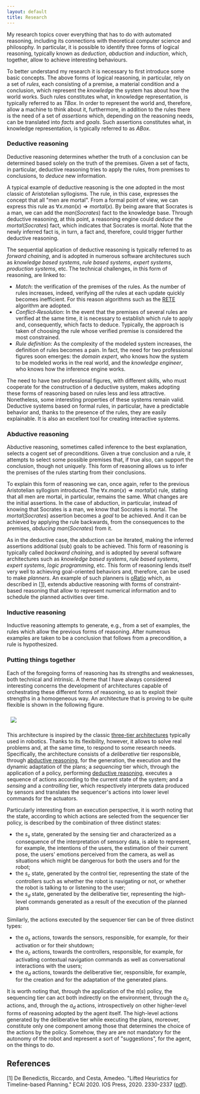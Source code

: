 ```yaml
---
layout: default
title: Research
---
```

My research topics cover everything that has to do with automated reasoning, including its connections with theoretical computer science and philosophy. In particular, it is possible to identify three forms of logical reasoning, typically known as *deduction*, *abduction* and *induction*, which, together, allow to achieve interesting behaviours.

To better understand my research it is necessary to first introduce some basic concepts. The above forms of logical reasoning, in particular, rely on a set of *rules*, each consisting of a premise, a material condition and a conclusion, which represent the *knowledge* the system has about how the world works. Such rules constitutes what, in knowledge representation, is typically referred to as *TBox*. In order to represent the world and, therefore, allow a machine to think about it, furthermore, in addition to the rules there is the need of a set of *assertions* which, depending on the reasoning needs, can be translated into *facts* and *goals*. Such assertions constitutes what, in knowledge representation, is typically referred to as *ABox*.

### Deductive reasoning

Deductive reasoning determines whether the truth of a conclusion can be determined based solely on the truth of the premises.
Given a set of facts, in particular, deductive reasoning tries to apply the rules, from premises to conclusions, to *deduce* new information.

A typical example of deductive reasoning is the one adopted in the most classic of Aristotelian syllogisms. The rule, in this case, expresses the concept that all "men are mortal". From a formal point of view, we can express this rule as $\forall x . man \left( x \right) \Rightarrow mortal \left( x \right)$. By being aware that Socrates is a man, we can add the $man \left( Socrates \right)$ fact to the knowledge base. Through deductive reasoning, at this point, a reasoning engine could *deduce* the $mortal \left( Socrates \right)$ fact, which indicates that Socrates is mortal. Note that the newly inferred fact is, in turn, a fact and, therefore, could trigger further deductive reasoning.

The sequential application of deductive reasoning is typically referred to as *forward chaining*, and is adopted in numerous software architectures such as *knowledge based systems*, *rule based systems*, *expert systems*, *production systems*, etc.
The technical challenges, in this form of reasoning, are linked to:
 - *Match*: the verification of the premises of the rules. As the number of rules increases, indeed, verifying *all* the rules at each update quickly becomes inefficient. For this reason algorithms such as the [RETE](https://en.wikipedia.org/wiki/Rete_algorithm) algorithm are adopted.
 - *Conflict-Resolution*: In the event that the premises of several rules are verified at the same time, it is necessary to establish which rule to apply and, consequently, which facts to deduce. Typically, the approach is taken of choosing the rule whose verified premise is considered the most constrained.
 - *Rule definition*: As the complexity of the modeled system increases, the definition of rules becomes a pain. In fact, the need for two professional figures soon emerges: the *domain expert*, who knows how the system to be modeled works in the real world, and the *knowledge engineer*, who knows how the inference engine works.
 
The need to have two professional figures, with different skills, who must cooperate for the construction of a deductive system, makes adopting these forms of reasoning based on rules less and less attractive. Nonetheless, some interesting properties of these systems remain valid. Deductive systems based on formal rules, in particular, have a predictable behavior and, thanks to the presence of the rules, they are easily explainable. It is also an excellent tool for creating interactive systems.

### Abductive reasoning

Abductive reasoning, sometimes called inference to the best explanation, selects a cogent set of preconditions. Given a true conclusion and a rule, it attempts to select some possible premises that, if true also, can support the conclusion, though not uniquely. This form of reasoning allows us to infer the premises of the rules starting from their conclusions.

To explain this form of reasoning we can, once again, refer to the previous Aristotelian syllogism introduced. The $\forall x . man \left( x \right) \Rightarrow mortal \left( x \right)$ rule, stating that all men are mortal, in particular, remains the same. What changes are the initial assertions. In the case of abduction, in particular, instead of knowing that Socrates is a man, we know that Socrates is mortal. The $mortal \left( Socrates \right)$ assertion becomes a *goal* to be achieved. And it can be achieved by applying the rule backwards, from the consequences to the premises, *abducing* $man \left( Socrates \right)$ from it.

As in the deductive case, the abduction can be iterated, making the inferred assertions additional (sub) goals to be achieved. This form of reasoning is typically called *backward chaining*, and is adopted by several software architectures such as *knowledge based systems*, *rule based systems*, *expert systems*, *logic programming*, etc. This form of reasoning lends itself very well to achieving goal-oriented behaviors and, therefore, can be used to make *planners*. An example of such planners is [oRatio](https://github.com/pstlab/oRatio) which, as described in \[[1](#r1)\], extends abductive reasoning with forms of constraint-based reasoning that allow to represent numerical information and to schedule the planned activities over time.

### Inductive reasoning

Inductive reasoning attempts to generate, e.g., from a set of examples, the rules which allow the previous forms of reasoning. After numerous examples are taken to be a conclusion that follows from a precondition, a rule is hypothesized.

### Putting things together

Each of the foregoing forms of reasoning has its strengths and weaknesses, both technical and intrinsic. A theme that I have always considered interesting concerns the development of architectures capable of orchestrating these different forms of reasoning, so as to exploit their strengths in a homogeneous way. An architecture that is proving to be quite flexible is shown in the following figure.

<img style="float: center; padding: 10px;" src="../figures/architecture.png">

This architecture is inspired by the classic [three-tier architectures](https://en.wikipedia.org/wiki/Three-layer_architecture) typically used in robotics. Thanks to its flexibility, however, it allows to solve real problems and, at the same time, to respond to some research needs. Specifically, the architecture consists of a *deliberative* tier responsible, through [abductive reasoning](#abductive-reasoning), for the generation, the execution and the dynamic adaptation of the plans; a *sequencing* tier which, through the application of a policy, performing [deductive reasoning](#deductive-reasoning), executes a sequence of actions according to the current state of the system; and a *sensing* and a *controlling* tier, which respectively interprets data produced by sensors and translates the sequencer's actions into lower level commands for the actuators.

Particularly interesting from an execution perspective, it is worth noting that the state, according to which actions are selected from the sequencer tier policy, is described by the combination of three distinct states:

 - the $s_s$ state, generated by the sensing tier and characterized as a consequence of the interpretation of sensory data, is able to represent, for example, the intentions of the users, the estimation of their current pose, the users' emotions perceived from the camera, as well as situations which might be dangerous for both the users and for the robot;
 - the $s_c$ state, generated by the control tier, representing the state of the controllers such as whether the robot is navigating or not, or whether the robot is talking to or listening to the user;
 - the $s_d$ state, generated by the deliberative tier, representing the high-level commands generated as a result of the execution of the planned plans

Similarly, the actions executed by the sequencer tier can be of three distinct types:

 - the $a_s$ actions, towards the sensors, responsible, for example, for their activation or for their shutdown;
 - the $a_c$ actions, towards the controllers, responsible, for example, for activating contextual navigation commands as well as conversational interactions with the users;
 - the $a_d$ actions, towards the deliberative tier, responsible, for example, for the creation and for the adaptation of the generated plans.

It is worth noting that, through the application of the $\pi\left(s\right)$ policy, the sequencing tier can act both indirectly on the environment, through the $a_c$ actions, and, through the $a_d$ actions, introspectively on other higher-level forms of reasoning adopted by the agent itself. The high-level actions generated by the deliberative tier while executing the plans, moreover, constitute only one component among those that determines the choice of the actions by the policy. Somehow, they are are not mandatory for the autonomy of the robot and represent a sort of "suggestions", for the agent, on the things to do.

## References

[<a name="r1"></a>1] De Benedictis, Riccardo, and Cesta, Amedeo. "Lifted Heuristics for Timeline-based Planning." ECAI 2020. IOS Press, 2020. 2330-2337 ([pdf](https://ebooks.iospress.nl/volumearticle/55157)).